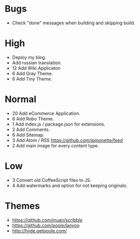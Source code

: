 # Bugs

- Check "done" messages when building and skipping build.

# High

- Deploy my blog.
- Add russian translation.
- 12 Add Wiki Applicaton
- 6  Add Gray Theme.
- 6  Add Tiny Theme.

# Normal

- 20 Add eCommerce Application.
- 6  Add Robo Theme.
- 1  Add index.js / package.json for extensions.
- 2  Add Comments.
- 6  Add Sitemap.
- 3 Add Atom / RSS https://github.com/jpmonette/feed
- 2 Add main image for every content type.

# Low

- 3 Convert old CoffeeScript files to JS.
- 4 Add watermarks and option for not keeping originals.

# Themes

- https://github.com/muan/scribble
- https://github.com/poole/lanyon
- http://hyde.getpoole.com/
